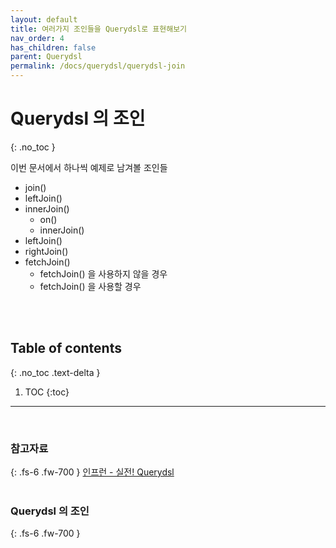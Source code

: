 ```yaml
---
layout: default
title: 여러가지 조인들을 Querydsl로 표현해보기
nav_order: 4
has_children: false
parent: Querydsl
permalink: /docs/querydsl/querydsl-join
---
```



# Querydsl 의 조인
{: .no_toc }
<br>

이번 문서에서 하나씩 예제로 남겨볼 조인들
- join()
- leftJoin()
- innerJoin()
  - on()
  - innerJoin()
- leftJoin()
- rightJoin()
- fetchJoin()
  - fetchJoin() 을 사용하지 않을 경우
  - fetchJoin() 을 사용할 경우
<br>
<br>

## Table of contents
{: .no_toc .text-delta }

1. TOC
{:toc}

---

<br>

### 참고자료
{: .fs-6 .fw-700 }
[인프런 - 실전! Querydsl](https://www.inflearn.com/course/querydsl-%EC%8B%A4%EC%A0%84)
<br>
<br>


### Querydsl 의 조인
{: .fs-6 .fw-700 }
